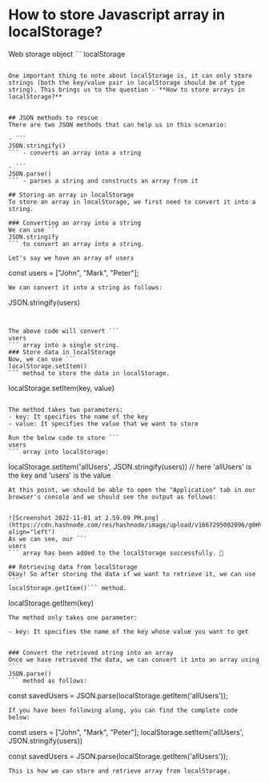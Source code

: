 # How to store Javascript array in localStorage?

Web storage object ```
localStorage
``` allows us to store data in the browser. The data is stored in the form of key/value pair and is shared between all windows from the same origin. Unlike the sessionStorage, the data stored in the localStorage is not cleared when we close the tab or in fact when we close the browser completely.

One important thing to note about localStorage is, it can only store strings (both the key/value pair in localStorage should be of type string). This brings us to the question - **How to store arrays in localStorage?**


## JSON methods to rescue
There are two JSON methods that can help us in this scenario:

- ```
JSON.stringify()
``` - converts an array into a string

- ```
JSON.parse()
``` - parses a string and constructs an array from it

## Storing an array in localStorage
To store an array in localStorage, we first need to convert it into a string.

### Converting an array into a string
We can use ```
JSON.stringify
``` to convert an array into a string.

Let's say we have an array of users

```
const users = ["John", "Mark", "Peter"];
``` 
We can convert it into a string as follows:

```
JSON.stringify(users)
``` 


The above code will convert ```
users
``` array into a single string.
### Store data in localStorage
Now, we can use ```
localStorage.setItem()
``` method to store the data in localStorage. 

```
localStorage.setItem(key, value)
```

The method takes two parameters:
- key: It specifies the name of the key
- value: It specifies the value that we want to store

Run the below code to store ```
users
``` array into localStorage:

```
localStorage.setItem('allUsers', JSON.stringify(users))
// here 'allUsers' is the key and 'users' is the value
```  
At this point, we should be able to open the "Application" tab in our browser's console and we should see the output as follows:


![Screenshot 2022-11-01 at 2.59.09 PM.png](https://cdn.hashnode.com/res/hashnode/image/upload/v1667295002096/g0HV22zkB.png align="left")
As we can see, our ```
users
``` array has been added to the localStorage successfully. 🎉

## Retrieving data from localStorage
Okay! So after storing the data if we want to retrieve it, we can use ```
localStorage.getItem()``` method.

```
localStorage.getItem(key)
```
The method only takes one parameter:

- key: It specifies the name of the key whose value you want to get


### Convert the retrieved string into an array 
Once we have retrieved the data, we can convert it into an array using ```
JSON.parse()
``` method as follows:

```
const savedUsers = JSON.parse(localStorage.getItem('allUsers'));
``` 
If you have been following along, you can find the complete code below:

```
const users = ["John", "Mark", "Peter"];
localStorage.setItem('allUsers', JSON.stringify(users))

const savedUsers = JSON.parse(localStorage.getItem('allUsers'));
``` 
This is how we can store and retrieve array from localStorage.









 






